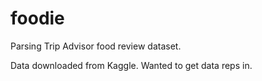 # foodie
Parsing Trip Advisor food review dataset.

Data downloaded from Kaggle. Wanted to get data reps in.
